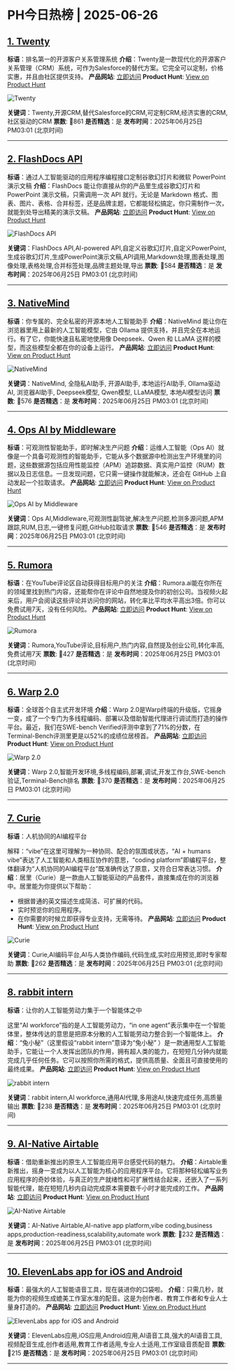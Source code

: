 # PH今日热榜 | 2025-06-26

## [1. Twenty](https://www.producthunt.com/posts/twenty-5?utm_campaign=producthunt-api&utm_medium=api-v2&utm_source=Application%3A+dev+%28ID%3A+189358%29)
**标语**：排名第一的开源客户关系管理系统
**介绍**：Twenty是一款现代化的开源客户关系管理（CRM）系统，可作为Salesforce的替代方案。它完全可以定制，价格实惠，并且由社区提供支持。
**产品网站**: [立即访问](https://www.producthunt.com/r/CAYCJFLP4PHZ75?utm_campaign=producthunt-api&utm_medium=api-v2&utm_source=Application%3A+dev+%28ID%3A+189358%29)
**Product Hunt**: [View on Product Hunt](https://www.producthunt.com/posts/twenty-5?utm_campaign=producthunt-api&utm_medium=api-v2&utm_source=Application%3A+dev+%28ID%3A+189358%29)

![Twenty](https://ph-files.imgix.net/9b44d949-2649-43a0-948c-d24cb313d21b.png?auto=format)

**关键词**：Twenty,开源CRM,替代Salesforce的CRM,可定制CRM,经济实惠的CRM,社区驱动的CRM
**票数**: 🔺861
**是否精选**：是
**发布时间**：2025年06月25日 PM03:01 (北京时间)

---

## [2. FlashDocs API](https://www.producthunt.com/posts/flashdocs-api?utm_campaign=producthunt-api&utm_medium=api-v2&utm_source=Application%3A+dev+%28ID%3A+189358%29)
**标语**：通过人工智能驱动的应用程序编程接口定制谷歌幻灯片和微软 PowerPoint 演示文稿
**介绍**：FlashDocs 能让你直接从你的产品里生成谷歌幻灯片和 PowerPoint 演示文稿，只需调用一次 API 就行。无论是 Markdown 格式、图表、图片、表格、合并标签，还是品牌主题，它都能轻松搞定。你只需制作一次，就能到处导出精美的演示文稿。
**产品网站**: [立即访问](https://www.producthunt.com/r/BBTQQVTOGRRYRL?utm_campaign=producthunt-api&utm_medium=api-v2&utm_source=Application%3A+dev+%28ID%3A+189358%29)
**Product Hunt**: [View on Product Hunt](https://www.producthunt.com/posts/flashdocs-api?utm_campaign=producthunt-api&utm_medium=api-v2&utm_source=Application%3A+dev+%28ID%3A+189358%29)

![FlashDocs API](https://ph-files.imgix.net/a6aa7c1a-f2f6-4442-9d88-bf6ab36ffaff.png?auto=format)

**关键词**：FlashDocs API,AI-powered API,自定义谷歌幻灯片,自定义PowerPoint,生成谷歌幻灯片,生成PowerPoint演示文稿,API调用,Markdown处理,图表处理,图像处理,表格处理,合并标签处理,品牌主题处理,导出
**票数**: 🔺584
**是否精选**：是
**发布时间**：2025年06月25日 PM03:01 (北京时间)

---

## [3. NativeMind](https://www.producthunt.com/posts/nativemind?utm_campaign=producthunt-api&utm_medium=api-v2&utm_source=Application%3A+dev+%28ID%3A+189358%29)
**标语**：你专属的、完全私密的开源本地人工智能助手
**介绍**：NativeMind 能让你在浏览器里用上最新的人工智能模型，它由 Ollama 提供支持，并且完全在本地运行。有了它，你能快速且私密地使用像 Deepseek、Qwen 和 LLaMA 这样的模型，而这些模型全都在你的设备上运行。
**产品网站**: [立即访问](https://www.producthunt.com/r/XJH4DRCIZDTO7R?utm_campaign=producthunt-api&utm_medium=api-v2&utm_source=Application%3A+dev+%28ID%3A+189358%29)
**Product Hunt**: [View on Product Hunt](https://www.producthunt.com/posts/nativemind?utm_campaign=producthunt-api&utm_medium=api-v2&utm_source=Application%3A+dev+%28ID%3A+189358%29)

![NativeMind](https://ph-files.imgix.net/7c82398e-a4ca-4585-853b-0bf3173a6d16.png?auto=format)

**关键词**：NativeMind, 全隐私AI助手, 开源AI助手, 本地运行AI助手, Ollama驱动AI, 浏览器AI助手, Deepseek模型, Qwen模型, LLaMA模型, 本地AI模型访问
**票数**: 🔺576
**是否精选**：是
**发布时间**：2025年06月25日 PM03:01 (北京时间)

---

## [4. Ops AI by Middleware](https://www.producthunt.com/posts/ops-ai-by-middleware?utm_campaign=producthunt-api&utm_medium=api-v2&utm_source=Application%3A+dev+%28ID%3A+189358%29)
**标语**：可观测性智能助手，即时解决生产问题
**介绍**：运维人工智能（Ops AI）就像是一个具备可观测性的智能助手，它能从多个数据源中检测出生产环境里的问题，这些数据源包括应用性能监控（APM）追踪数据、真实用户监控（RUM）数据以及日志信息。一旦发现问题，它只需一键操作就能解决，还会在 GitHub 上自动发起一个拉取请求。
**产品网站**: [立即访问](https://www.producthunt.com/r/KOU2LZBIYLQKSZ?utm_campaign=producthunt-api&utm_medium=api-v2&utm_source=Application%3A+dev+%28ID%3A+189358%29)
**Product Hunt**: [View on Product Hunt](https://www.producthunt.com/posts/ops-ai-by-middleware?utm_campaign=producthunt-api&utm_medium=api-v2&utm_source=Application%3A+dev+%28ID%3A+189358%29)

![Ops AI by Middleware](https://ph-files.imgix.net/02ced7e0-143b-45ad-9483-83e903efef6e.png?auto=format)

**关键词**：Ops AI,Middleware,可观测性副驾驶,解决生产问题,检测多源问题,APM跟踪,RUM,日志,一键修复问题,GitHub拉取请求
**票数**: 🔺546
**是否精选**：是
**发布时间**：2025年06月25日 PM03:01 (北京时间)

---

## [5. Rumora](https://www.producthunt.com/posts/rumora?utm_campaign=producthunt-api&utm_medium=api-v2&utm_source=Application%3A+dev+%28ID%3A+189358%29)
**标语**：在YouTube评论区自动获得目标用户的关注
**介绍**：Rumora.ai能在你所在的领域里找到热门内容，还能帮你在评论中自然地提及你的初创公司。当视频火起来后，用户会阅读这些评论并访问你的网站，转化率比平均水平高出3倍。你可以免费试用7天，没有任何风险。
**产品网站**: [立即访问](https://www.producthunt.com/r/PRYP64RAYS5IMH?utm_campaign=producthunt-api&utm_medium=api-v2&utm_source=Application%3A+dev+%28ID%3A+189358%29)
**Product Hunt**: [View on Product Hunt](https://www.producthunt.com/posts/rumora?utm_campaign=producthunt-api&utm_medium=api-v2&utm_source=Application%3A+dev+%28ID%3A+189358%29)

![Rumora](https://ph-files.imgix.net/cabdb535-0c4a-4601-b09c-f0c024b1ab70.png?auto=format)

**关键词**：Rumora,YouTube评论,目标用户,热门内容,自然提及创业公司,转化率高,免费试用7天
**票数**: 🔺427
**是否精选**：是
**发布时间**：2025年06月25日 PM03:01 (北京时间)

---

## [6. Warp 2.0](https://www.producthunt.com/posts/warp-2-0?utm_campaign=producthunt-api&utm_medium=api-v2&utm_source=Application%3A+dev+%28ID%3A+189358%29)
**标语**：全球首个自主式开发环境
**介绍**：Warp 2.0是Warp终端的升级版，它摇身一变，成了一个专门为多线程编码、部署以及借助智能代理进行调试而打造的操作平台。最近，我们在SWE-bench Verified评测中拿到了71%的分数，在Terminal-Bench评测里更是以52%的成绩位居榜首。
**产品网站**: [立即访问](https://www.producthunt.com/r/W35XOBU56IRGM6?utm_campaign=producthunt-api&utm_medium=api-v2&utm_source=Application%3A+dev+%28ID%3A+189358%29)
**Product Hunt**: [View on Product Hunt](https://www.producthunt.com/posts/warp-2-0?utm_campaign=producthunt-api&utm_medium=api-v2&utm_source=Application%3A+dev+%28ID%3A+189358%29)

![Warp 2.0](https://ph-files.imgix.net/79d0d428-eb0e-4260-8052-3180f75369f4.png?auto=format)

**关键词**：Warp 2.0,智能开发环境,多线程编码,部署,调试,开发工作台,SWE-bench验证,Terminal-Bench排名
**票数**: 🔺370
**是否精选**：是
**发布时间**：2025年06月25日 PM03:01 (北京时间)

---

## [7. Curie](https://www.producthunt.com/posts/curie-5?utm_campaign=producthunt-api&utm_medium=api-v2&utm_source=Application%3A+dev+%28ID%3A+189358%29)
**标语**：人机协同的AI编程平台

解释：“vibe”在这里可理解为一种协同、配合的氛围或状态，“AI + humans vibe”表达了人工智能和人类相互协作的意思，“coding platform”即编程平台，整体翻译为“人机协同的AI编程平台”既准确传达了原意，又符合日常表达习惯。
**介绍**：居里（Curie）是一款由人工智能驱动的产品套件，直接集成在你的浏览器中。居里能为你提供以下帮助：
- 根据普通的英文描述生成简洁、可扩展的代码。
- 实时预览你的应用程序。
- 在你需要的时候立即获得专业支持，无需等待。
**产品网站**: [立即访问](https://www.producthunt.com/r/HQ4ANLZVHWWAUD?utm_campaign=producthunt-api&utm_medium=api-v2&utm_source=Application%3A+dev+%28ID%3A+189358%29)
**Product Hunt**: [View on Product Hunt](https://www.producthunt.com/posts/curie-5?utm_campaign=producthunt-api&utm_medium=api-v2&utm_source=Application%3A+dev+%28ID%3A+189358%29)

![Curie](https://ph-files.imgix.net/83f7cfe6-ddc3-467a-bacd-dc879e37ce71.png?auto=format)

**关键词**：Curie,AI编码平台,AI与人类协作编码,代码生成,实时应用预览,即时专家帮助
**票数**: 🔺262
**是否精选**：是
**发布时间**：2025年06月25日 PM03:01 (北京时间)

---

## [8. rabbit intern](https://www.producthunt.com/posts/rabbit-intern?utm_campaign=producthunt-api&utm_medium=api-v2&utm_source=Application%3A+dev+%28ID%3A+189358%29)
**标语**：让你的人工智能劳动力集于一个智能体之中

这里“AI workforce”指的是人工智能劳动力，“in one agent”表示集中在一个智能体里，整体传达的意思是把原本分散的人工智能劳动力整合到一个智能体上。
**介绍**：“兔小秘”（这里假设“rabbit intern”意译为“兔小秘” ）是一款通用型人工智能助手，它能让一个人发挥出团队的作用，拥有超人类的能力，在短短几分钟内就能完成几乎任何任务。它可以按照你所需的格式，提供高质量、全面且可直接使用的最终成果。
**产品网站**: [立即访问](https://www.producthunt.com/r/5SIEBCXU3UKWNI?utm_campaign=producthunt-api&utm_medium=api-v2&utm_source=Application%3A+dev+%28ID%3A+189358%29)
**Product Hunt**: [View on Product Hunt](https://www.producthunt.com/posts/rabbit-intern?utm_campaign=producthunt-api&utm_medium=api-v2&utm_source=Application%3A+dev+%28ID%3A+189358%29)

![rabbit intern](https://ph-files.imgix.net/5fe5d08a-622a-4a6f-84ce-8f3b498ad513.gif?auto=format)

**关键词**：rabbit intern,AI workforce,通用AI代理,多用途AI,快速完成任务,高质量输出
**票数**: 🔺238
**是否精选**：是
**发布时间**：2025年06月25日 PM03:01 (北京时间)

---

## [9. AI-Native Airtable](https://www.producthunt.com/posts/ai-native-airtable?utm_campaign=producthunt-api&utm_medium=api-v2&utm_source=Application%3A+dev+%28ID%3A+189358%29)
**标语**：借助重新推出的原生人工智能应用平台感受代码的魅力。
**介绍**：Airtable重新推出，摇身一变成为以人工智能为核心的应用程序平台。它将那种轻松编写业务应用程序的奇妙体验，与真正的生产就绪性和可扩展性结合起来，还嵌入了一系列智能代理，能在短短几秒内自动完成原本需要数千小时才能完成的工作。
**产品网站**: [立即访问](https://www.producthunt.com/r/HTS3O54LTRTNWW?utm_campaign=producthunt-api&utm_medium=api-v2&utm_source=Application%3A+dev+%28ID%3A+189358%29)
**Product Hunt**: [View on Product Hunt](https://www.producthunt.com/posts/ai-native-airtable?utm_campaign=producthunt-api&utm_medium=api-v2&utm_source=Application%3A+dev+%28ID%3A+189358%29)

![AI-Native Airtable](https://ph-files.imgix.net/7becc621-007f-41c6-872a-da65c5bd3f36.png?auto=format)

**关键词**：AI-Native Airtable,AI-native app platform,vibe coding,business apps,production-readiness,scalability,automate work
**票数**: 🔺232
**是否精选**：是
**发布时间**：2025年06月25日 PM03:01 (北京时间)

---

## [10. ElevenLabs app for iOS and Android](https://www.producthunt.com/posts/elevenlabs-app-for-ios-and-android?utm_campaign=producthunt-api&utm_medium=api-v2&utm_source=Application%3A+dev+%28ID%3A+189358%29)
**标语**：最强大的人工智能语音工具，现在装进你的口袋啦。
**介绍**：只需几秒，就能为你的视频生成媲美工作室水准的配音。这是为创作者、教育工作者和专业人士量身打造的。
**产品网站**: [立即访问](https://www.producthunt.com/r/OW77KBZYPXO7LZ?utm_campaign=producthunt-api&utm_medium=api-v2&utm_source=Application%3A+dev+%28ID%3A+189358%29)
**Product Hunt**: [View on Product Hunt](https://www.producthunt.com/posts/elevenlabs-app-for-ios-and-android?utm_campaign=producthunt-api&utm_medium=api-v2&utm_source=Application%3A+dev+%28ID%3A+189358%29)

![ElevenLabs app for iOS and Android](https://ph-files.imgix.net/4c0db618-31e3-4f88-a93d-2989a6adadfe.png?auto=format)

**关键词**：ElevenLabs应用,iOS应用,Android应用,AI语音工具,强大的AI语音工具,视频配音生成,创作者适用,教育工作者适用,专业人士适用,工作室级音质配音
**票数**: 🔺215
**是否精选**：是
**发布时间**：2025年06月25日 PM03:01 (北京时间)

---

